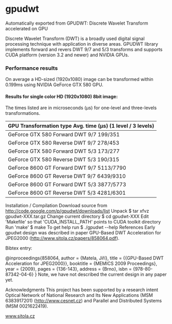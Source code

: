# gpudwt
Automatically exported from GPUDWT: Discrete Wavelet Transform accelerated on GPU

Discrete Wavelet Transform (DWT) is a broadly used digital signal processing technique with application in diverse areas. GPUDWT library implements forward and revers DWT 9/7 and 5/3 transforms and supports CUDA platform (version 3.2 and newer) and NVIDIA GPUs.

### Performance results
On average a HD-sized (1920x1080) image can be transformed within 0.199ms using NVIDIA GeForce GTX 580 GPU.

#### Results for single color HD (1920x1080) 8bit image:

The times listed are in microseconds (μs) for one-level and three-levels transformations.

|GPU	Transformation type	Avg. time (µs) (1 level / 3 levels)|
|-|
|GeForce GTX 580	Forward DWT 9/7	199/351
|GeForce GTX 580	Reverse DWT 9/7	278/453
|GeForce GTX 580	Forward DWT 5/3	173/277
|GeForce GTX 580	Reverse DWT 5/3	190/315
|GeForce 8600 GT	Forward DWT 9/7	5113/7790
|GeForce 8600 GT	Reverse DWT 9/7	6439/9310
|GeForce 8600 GT	Forward DWT 5/3	3877/5773
|GeForce 8600 GT	Reverse DWT 5/3	4281/6301
Installation / Compilation
Download source from http://code.google.com/p/gpudwt/downloads/list
Unpack
$ tar xfvz gpudwt-XXX.tar.gz
Change current directory
$ cd gpudwt-XXX
Edit 'Makefile' so that 'CUDA_INSTALL_PATH' points to CUDA toolkit directory
Run 'make'
$ make
To get help run
$ ./gpudwt --help
References
Early gpudwt design was described in paper GPU-Based DWT Acceleration for JPEG2000 (http://www.sitola.cz/papers/858064.pdf).

Bibtex entry:

@inproceedings{858064,
   author = {Matela, Jiří},
   title = {{GPU-Based DWT Acceleration for JPEG2000}},
   booktitle = {MEMICS 2009 Proceedings},
   year = {2009},
   pages = {136-143},
   address = {Brno},
   isbn = {978-80-87342-04-6}
}
Note, we have not described the current design in any paper yet.

Acknowledgments
This project has been supported by a research intent Optical Network of National Research and Its New Applications (MSM 6383917201) (http://www.cesnet.cz) and Parallel and Distributed Systems (MSM 0021622419).

 www.sitola.cz
